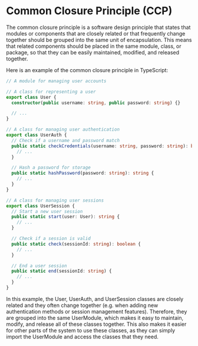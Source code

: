 # Common Closure Principle (CCP)

The common closure principle is a software design principle that states that
modules or components that are closely related or that frequently change
together should be grouped into the same unit of encapsulation. This means that
related components should be placed in the same module, class, or package, so
that they can be easily maintained, modified, and released together.

Here is an example of the common closure principle in TypeScript:

```typescript
// A module for managing user accounts

// A class for representing a user
export class User {
  constructor(public username: string, public password: string) {}

  // ...
}

// A class for managing user authentication
export class UserAuth {
  // Check if a username and password match
  public static checkCredentials(username: string, password: string): boolean {
    // ...
  }

  // Hash a password for storage
  public static hashPassword(password: string): string {
    // ...
  }
}

// A class for managing user sessions
export class UserSession {
  // Start a new user session
  public static start(user: User): string {
    // ...
  }

  // Check if a session is valid
  public static check(sessionId: string): boolean {
    // ...
  }

  // End a user session
  public static end(sessionId: string) {
    // ...
  }
}
```

In this example, the User, UserAuth, and UserSession classes are closely related
and they often change together (e.g. when adding new authentication methods or
session management features). Therefore, they are grouped into the same
UserModule, which makes it easy to maintain, modify, and release all of these
classes together. This also makes it easier for other parts of the system to use
these classes, as they can simply import the UserModule and access the classes
that they need.
